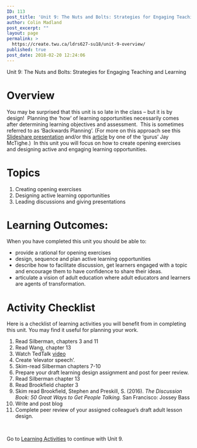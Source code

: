 ```yaml
---
ID: 113
post_title: 'Unit 9: The Nuts and Bolts: Strategies for Engaging Teaching and Learning'
author: Colin Madland
post_excerpt: ""
layout: page
permalink: >
  https://create.twu.ca/ldrs627-su18/unit-9-overview/
published: true
post_date: 2018-02-20 12:24:06
---
```

Unit 9: The Nuts and Bolts: Strategies for Engaging Teaching and Learning
<h1>Overview</h1>
You may be surprised that this unit is so late in the class – but it is by design!  Planning the ‘how’ of learning opportunities necessarily comes after determining learning objectives and assessment.  This is sometimes referred to as ‘Backwards Planning’. (For more on this approach see this <a href="https://www.slideshare.net/edvainker/backwards-planning">Slideshare presentation</a> and/or this <a href="https://www.ascd.org/ASCD/pdf/books/mctighe2004_intro.pdf">article</a> by one of the ‘gurus’ Jay McTighe.)  In this unit you will focus on how to create opening exercises and designing active and engaging learning opportunities.
<h1>Topics</h1>
<ol>
 	<li>Creating opening exercises</li>
 	<li>Designing active learning opportunities</li>
 	<li>Leading discussions and giving presentations</li>
</ol>
<h1>Learning Outcomes:</h1>
When you have completed this unit you should be able to:
<ul>
 	<li>provide a rational for opening exercises</li>
 	<li>design, sequence and plan active learning opportunities</li>
 	<li>describe how to facilitate discussion, get learners engaged with a topic and encourage them to have confidence to share their ideas.</li>
 	<li>articulate a vision of adult education where adult educators and learners are agents of transformation.</li>
</ul>
<h1>Activity Checklist</h1>
Here is a checklist of learning activities you will benefit from in completing this unit. You may find it useful for planning your work.
<ol>
 	<li>Read Silberman, chapters 3 and 11</li>
 	<li>Read Wang, chapter 13</li>
 	<li>Watch TedTalk <a href="https://www.youtube.com/watch?v=Xlg8zdSVjgg&amp;feature=youtu.be">video</a></li>
 	<li>Create ‘elevator speech’.</li>
 	<li>Skim-read Silberman chapters 7-10</li>
 	<li>Prepare your draft learning design assignment and post for peer review.</li>
 	<li>Read Silberman chapter 13</li>
 	<li>Read Brookfield chapter 3</li>
 	<li>Skim read Brookfield, Stephen and Preskill, S. (2016). <em>The Discussion Book: 50 Great Ways to Get People Talking.</em> San Francisco: Jossey Bass</li>
 	<li>Write and post blog</li>
 	<li>Complete peer review of your assigned colleague’s draft adult lesson design.</li>
</ol>
&nbsp;

Go to <a href="https://create.twu.ca/ldrs627-su18/unit-9-learning-activities/">Learning Activities</a> to continue with Unit 9.